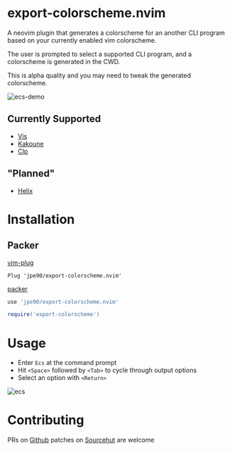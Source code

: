 # export-colorscheme.nvim

A neovim plugin that generates a colorscheme for an another CLI program based on your currently enabled vim colorscheme.

The user is prompted to select a supported CLI program, and a colorscheme is generated in the CWD.

This is alpha quality and you may need to tweak the generated colorscheme.

![ecs-demo](https://user-images.githubusercontent.com/9307830/184966166-c783d086-5d08-43f4-8a16-d68806106b02.gif)

## Currently Supported 

- [Vis](https://github.com/martanne/vis)
- [Kakoune](https://github.com/mawww/kakoune)
- [Clp](https://github.com/jpe90/clp)

## "Planned"

- [Helix](https://helix-editor.com/)

# Installation

## Packer

[vim-plug](https://github.com/junegunn/vim-plug)

```vim
Plug 'jpe90/export-colorscheme.nvim'
```

[packer](https://github.com/wbthomason/packer.nvim)

```lua
use 'jpe90/export-colorscheme.nvim'

require('export-colorscheme')
```

# Usage

- Enter `Ecs` at the command prompt
- Hit `<Space>` followed by `<Tab>` to cycle through output options
- Select an option with `<Return>`

![ecs](https://user-images.githubusercontent.com/9307830/184863386-5c39403a-b45c-4647-91c5-1fd1e27425e8.png)

# Contributing

PRs on [Github](https://github.com/jpe90/export-colorscheme.nvim) patches on [Sourcehut](https://git.sr.ht/~eskin/export-colortheme.nvim) are welcome
